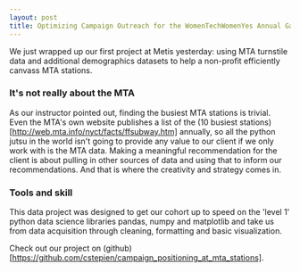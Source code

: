 ```yaml
---
layout: post
title: Optimizing Campaign Outreach for the WomenTechWomenYes Annual Gala: Canvassing MTA Stations
---
```


<div class="message">
We just wrapped up our first project at Metis yesterday: using MTA turnstile data and additional demographics datasets to help a non-profit efficiently canvass MTA stations.
</div>

### It's not really about the MTA

As our instructor pointed out, finding the busiest MTA stations is trivial. Even the MTA's own website publishes a list of the (10 busiest stations)[http://web.mta.info/nyct/facts/ffsubway.htm] annually, so all the python jutsu in the world isn't going to provide any value to our client if we only work with is the MTA data. Making a meaningful recommendation for the client is about pulling in other sources of data and using that to inform our recommendations. And that is where the creativity and strategy comes in.

### Tools and skill

This data project was designed to get our cohort up to speed on the 'level 1' python data science libraries pandas, numpy and matplotlib and take us from data acquisition through cleaning, formatting and basic visualization.

Check out our project on (github)[https://github.com/cstepien/campaign_positioning_at_mta_stations].
